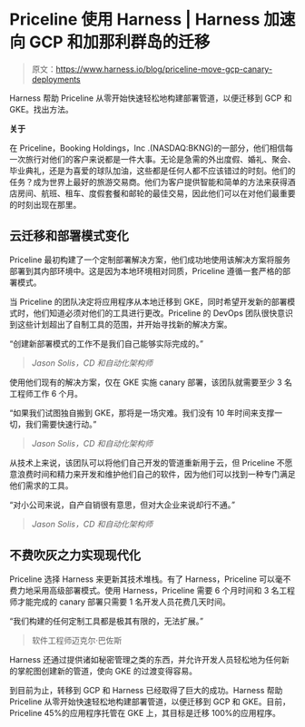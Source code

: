 # Priceline 使用 Harness | Harness 加速向 GCP 和加那利群岛的迁移

> 原文：<https://www.harness.io/blog/priceline-move-gcp-canary-deployments>

Harness 帮助 Priceline 从零开始快速轻松地构建部署管道，以便迁移到 GCP 和 GKE。找出方法。

**关于**

在 Priceline，Booking Holdings，Inc .(NASDAQ:BKNG)的一部分，他们相信每一次旅行对他们的客户来说都是一件大事。无论是急需的外出度假、婚礼、聚会、毕业典礼，还是为喜爱的球队加油，这些都是任何人都不应该错过的时刻。他们的任务？成为世界上最好的旅游交易商。他们为客户提供智能和简单的方法来获得酒店房间、航班、租车、度假套餐和邮轮的最佳交易，因此他们可以在对他们最重要的时刻出现在那里。

## **云迁移和部署模式变化**

Priceline 最初构建了一个定制部署解决方案，他们成功地使用该解决方案将服务部署到其内部环境中。这是因为本地环境相对同质，Priceline 遵循一套严格的部署模式。

当 Priceline 的团队决定将应用程序从本地迁移到 GKE，同时希望开发新的部署模式时，他们知道必须对他们的工具进行更改。Priceline 的 DevOps 团队很快意识到这些计划超出了自制工具的范围，并开始寻找新的解决方案。

“创建新部署模式的工作不是我们自己能够实际完成的。”

> *Jason Solis，CD 和自动化架构师*

使用他们现有的解决方案，仅在 GKE 实施 canary 部署，该团队就需要至少 3 名工程师工作 6 个月。

“如果我们试图独自搬到 GKE，那将是一场灾难。我们没有 10 年时间来支撑一切，我们需要快速行动。”

> *Jason Solis，CD 和自动化架构师*

从技术上来说，该团队可以将他们自己开发的管道重新用于云，但 Priceline 不愿意浪费时间和精力来开发和维护他们自己的软件，因为他们可以找到一种专门满足他们需求的工具。

“对小公司来说，自产自销很有意思，但对大企业来说却行不通。”

> *Jason Solis，CD 和自动化架构师*

## **不费吹灰之力实现现代化**

Priceline 选择 Harness 来更新其技术堆栈。有了 Harness，Priceline 可以毫不费力地采用高级部署模式。使用 Harness，Priceline 需要 6 个月时间和 3 名工程师才能完成的 canary 部署只需要 1 名开发人员花费几天时间。

“我们构建的任何定制工具都是极其有限的，无法扩展。”

> 软件工程师迈克尔·巴佐斯

Harness 还通过提供诸如秘密管理之类的东西，并允许开发人员轻松地为任何新的掌舵图创建新的管道，使向 GKE 的过渡变得容易。

到目前为止，转移到 GCP 和 Harness 已经取得了巨大的成功。Harness 帮助 Priceline 从零开始快速轻松地构建部署管道，以便迁移到 GCP 和 GKE。目前，Priceline 45%的应用程序托管在 GKE 上，其目标是迁移 100%的应用程序。